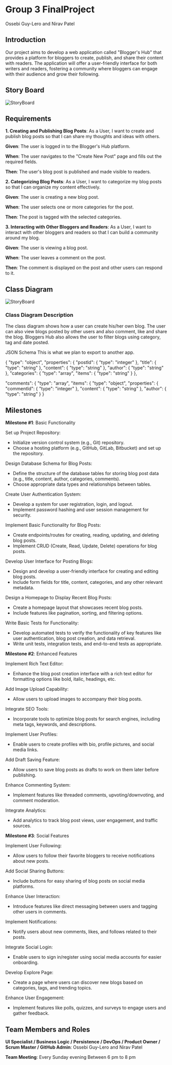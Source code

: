 # Group 3 FinalProject
Ossebi Guy-Lero and Nirav Patel

## Introduction
Our project aims to develop a web application called "Blogger's Hub" that provides a platform for bloggers to create, publish, and share their content with readers. The application will offer a user-friendly interface for both writers and readers, fostering a community where bloggers can engage with their audience and grow their following. 

## Story Board
![StoryBoard](https://github.com/patel6nr/Group3FinalProject/assets/122308867/c9d79d32-4251-4b25-ad7c-12f7d1985363)

## Requirements
 
**1. Creating and Publishing Blog Posts**: As a User, I want to create and publish blog posts so that I can share my thoughts and ideas with others.
   
**Given**: The user is logged in to the Blogger's Hub platform.

**When**: The user navigates to the "Create New Post" page and fills out the required fields.

**Then**: The user's blog post is published and made visible to readers. 

**2. Categorizing Blog Posts**: As a User, I want to categorize my blog posts so that I can organize my content effectively. 

**Given**: The user is creating a new blog post.

**When**: The user selects one or more categories for the post. 

**Then**: The post is tagged with the selected categories. 

**3. Interacting with Other Bloggers and Readers**: As a User, I want to interact with other bloggers and readers so that I can build a 	community around my blog. 

**Given**: The user is viewing a blog post. 

**When**: The user leaves a comment on the post.

**Then**: The comment is displayed on the post and other users can respond to it. 

## Class Diagram
![StoryBoard](https://github.com/patel6nr/Group3FinalProject/assets/122308867/22f75fe5-e43e-411f-bd4b-91e01be0098a) 
### Class Diagram Description 
The class diagram shows how a user can create his/her own blog. The user can also view blogs posted by other users and also comment, like and share the blog.
Bloggers Hub also allows the user to filter blogs using category, tag and date posted.

JSON Schema
This is what we plan to export to another app.

{ "type": "object", "properties": { "postId": { "type": "integer" }, "title": { "type": "string" }, "content": { "type": "string" }, "author": { "type": "string" }, "categories": { "type": "array", "items": { "type": "string" } },

"comments": { "type": "array", "items": { "type": "object", "properties": { "commentId": { "type": "integer" }, "content": { "type": "string" }, "author": { "type": "string" } }

## Milestones
**Milestone #1**: Basic Functionality

Set up Project Repository:
- Initialize version control system (e.g., Git) repository.
- Choose a hosting platform (e.g., GitHub, GitLab, Bitbucket) and set up the repository.
  
Design Database Schema for Blog Posts:
- Define the structure of the database tables for storing blog post data (e.g., title, content, author, categories, comments).
- Choose appropriate data types and relationships between tables.
  
Create User Authentication System:
- Develop a system for user registration, login, and logout.
- Implement password hashing and user session management for security.
  
Implement Basic Functionality for Blog Posts:
- Create endpoints/routes for creating, reading, updating, and deleting blog posts.
- Implement CRUD (Create, Read, Update, Delete) operations for blog posts.
  
Develop User Interface for Posting Blogs:
- Design and develop a user-friendly interface for creating and editing blog posts.
- Include form fields for title, content, categories, and any other relevant metadata.
  
Design a Homepage to Display Recent Blog Posts:
- Create a homepage layout that showcases recent blog posts.
- Include features like pagination, sorting, and filtering options.
  
Write Basic Tests for Functionality:
- Develop automated tests to verify the functionality of key features like user authentication, blog post creation, and data retrieval.
- Write unit tests, integration tests, and end-to-end tests as appropriate.
  
**Milestone #2**: Enhanced Features

Implement Rich Text Editor: 
- Enhance the blog post creation interface with a rich text editor for formatting options like bold, italic, headings, etc.
  
Add Image Upload Capability:
- Allow users to upload images to accompany their blog posts.
  
Integrate SEO Tools:
- Incorporate tools to optimize blog posts for search engines, including meta tags, keywords, and descriptions.
  
Implement User Profiles:
- Enable users to create profiles with bio, profile pictures, and social media links.
  
Add Draft Saving Feature:
- Allow users to save blog posts as drafts to work on them later before publishing.
  
Enhance Commenting System:
- Implement features like threaded comments, upvoting/downvoting, and comment moderation.
  
Integrate Analytics:
- Add analytics to track blog post views, user engagement, and traffic sources.
  
**Milestone #3**: Social Features

Implement User Following:
- Allow users to follow their favorite bloggers to receive notifications about new posts.
  
Add Social Sharing Buttons: 
- Include buttons for easy sharing of blog posts on social media platforms.
  
Enhance User Interaction: 
- Introduce features like direct messaging between users and tagging other users in comments.
  
Implement Notifications: 
- Notify users about new comments, likes, and follows related to their posts.
  
Integrate Social Login:
- Enable users to sign in/register using social media accounts for easier onboarding.
  
Develop Explore Page:
- Create a page where users can discover new blogs based on categories, tags, and trending topics.
  
Enhance User Engagement:
- Implement features like polls, quizzes, and surveys to engage users and gather feedback.

## Team Members and Roles
**UI Specialist / Business Logic / Persistence / DevOps / Product Owner / Scrum Master / GitHub Admin**:
Ossebi Guy-Lero and Nirav Patel

**Team Meeting**:
Every Sunday evening Between 6 pm to 8 pm
